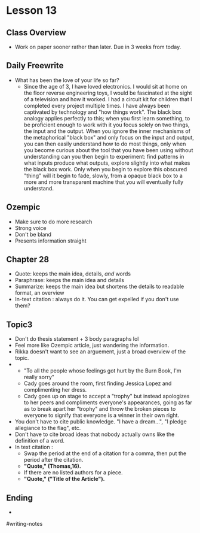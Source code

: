 # Lesson 13

## Class Overview
- Work on paper sooner rather than later. Due in 3 weeks from today.

## Daily Freewrite 
- What has been the love of your life so far?
  - Since the age of 3, I have loved electronics. I would sit at home on the floor reverse engineering toys, I would be fascinated at the sight of a television and how it worked. I had a circuit kit for children that I completed every project multiple times. I have always been captivated by technology and "how things work". The black box analogy applies perfectly to this; when you first learn something, to be proficient enough to work with it you focus solely on two things, the input and the output. When you ignore the inner mechanisms of the metaphorical "black box" and only focus on the input and output, you can then easily understand how to do most things, only when you become curious about the tool that you have been using without understanding can you then begin to experiment: find patterns in what inputs produce what outputs, explore slightly into what makes the black box work. Only when you begin to explore this obscured "thing" will it begin to fade, slowly, from a opaque black box to a more and more transparent machine that you will eventually fully understand.

## Ozempic
- Make sure to do more research
- Strong voice
- Don't be bland
- Presents information straight

## Chapter 28
- Quote: keeps the main idea, details, *and* words
- Paraphrase: keeps the main idea and details
- Summarize: keeps the main idea but shortens the details to readable format, an overview
- In-text citation : always do it. You can get expelled if you don't use them?

## Topic3
- Don't do thesis statement + 3 body paragraphs lol
- Feel more like Ozempic article, just wandering the information.
- Rikka doesn't want to see an arguement, just a broad overview of the topic.
- 
  - "To all the people whose feelings got hurt by the Burn Book, I'm really sorry"
  - Cady goes around the room, first finding Jessica Lopez and complimenting her dress.
  - Cady goes up on stage to accept a "trophy" but instead apologizes to her peers and compliments everyone's appearances, going as far as to break apart her "trophy" and throw the broken pieces to everyone to signify that everyone is a winner in their own right.
- You don't have to cite public knowledge. "I have a dream...", "I pledge allegiance to the flag", etc.
- Don't have to cite broad ideas that nobody actually owns like the definition of a word.
- In text citation : 
  - Swap the period at the end of a citation for a comma, then put the period after the citation.
  - **"Quote," (Thomas,16).**
  - If there are no listed authors for a piece.
  - **"Quote," ("Title of the Article").**

## Ending
- 

#writing-notes
